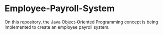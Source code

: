 # Employee-Payroll-System
On this repository, the Java Object-Oriented Programming concept is being implemented to create an employee payroll system.
